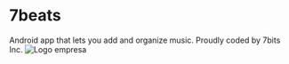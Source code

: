 # 7beats
Android app that lets you add and organize music.
Proudly coded by 7bits Inc.
![Logo empresa](http://i.imgur.com/37V2A84m.jpg)
